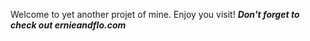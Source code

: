 Welcome to yet another projet of mine. Enjoy you visit! 
***Don't forget to check out ernieandflo.com***
